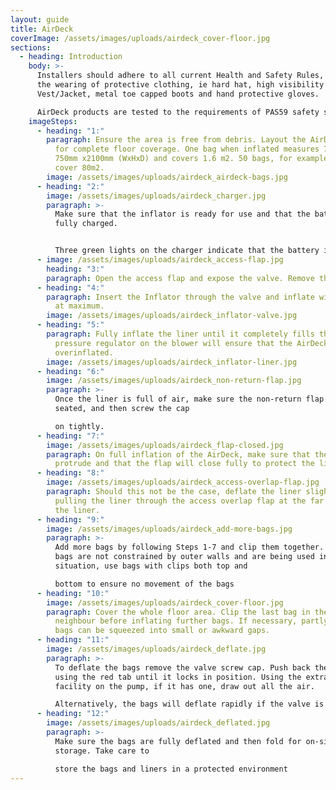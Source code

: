 ```yaml
---
layout: guide
title: AirDeck
coverImage: /assets/images/uploads/airdeck_cover-floor.jpg
sections:
  - heading: Introduction
    body: >-
      Installers should adhere to all current Health and Safety Rules, such as
      the wearing of protective clothing, ie hard hat, high visibility
      Vest/Jacket, metal toe capped boots and hand protective gloves.

      AirDeck products are tested to the requirements of PAS59 safety standard.
    imageSteps:
      - heading: "1:"
        paragraph: Ensure the area is free from debris. Layout the AirDeck bags to allow
          for complete floor coverage. One bag when inflated measures 750mm x
          750mm x2100mm (WxHxD) and covers 1.6 m2. 50 bags, for example, will
          cover 80m2.
        image: /assets/images/uploads/airdeck_airdeck-bags.jpg
      - heading: "2:"
        image: /assets/images/uploads/airdeck_charger.jpg
        paragraph: >-
          Make sure that the inflator is ready for use and that the battery is
          fully charged.


          Three green lights on the charger indicate that the battery is charged to its maximum.
      - image: /assets/images/uploads/airdeck_access-flap.jpg
        heading: "3:"
        paragraph: Open the access flap and expose the valve. Remove the screw cap.
      - heading: "4:"
        paragraph: Insert the Inflator through the valve and inflate with the Inflator
          at maximum.
        image: /assets/images/uploads/airdeck_inflator-valve.jpg
      - heading: "5:"
        paragraph: Fully inflate the liner until it completely fills the outer. The
          pressure regulator on the blower will ensure that the AirDeck is not
          overinflated.
        image: /assets/images/uploads/airdeck_inflator-liner.jpg
      - heading: "6:"
        image: /assets/images/uploads/airdeck_non-return-flap.jpg
        paragraph: >-
          Once the liner is full of air, make sure the non-return flap is well
          seated, and then screw the cap

          on tightly.
      - heading: "7:"
        image: /assets/images/uploads/airdeck_flap-closed.jpg
        paragraph: On full inflation of the AirDeck, make sure that the liner does not
          protrude and that the flap will close fully to protect the liner.
      - heading: "8:"
        image: /assets/images/uploads/airdeck_access-overlap-flap.jpg
        paragraph: Should this not be the case, deflate the liner slightly and adjust by
          pulling the liner through the access overlap flap at the far end of
          the liner.
      - heading: "9:"
        image: /assets/images/uploads/airdeck_add-more-bags.jpg
        paragraph: >-
          Add more bags by following Steps 1-7 and clip them together. If the
          bags are not constrained by outer walls and are being used in an open
          situation, use bags with clips both top and

          bottom to ensure no movement of the bags
      - heading: "10:"
        image: /assets/images/uploads/airdeck_cover-floor.jpg
        paragraph: Cover the whole floor area. Clip the last bag in the row to its
          neighbour before inflating further bags. If necessary, partly inflated
          bags can be squeezed into small or awkward gaps.
      - heading: "11:"
        image: /assets/images/uploads/airdeck_deflate.jpg
        paragraph: >-
          To deflate the bags remove the valve screw cap. Push back the flap
          using the red tab until it locks in position. Using the extract
          facility on the pump, if it has one, draw out all the air.

          Alternatively, the bags will deflate rapidly if the valve is just left open.
      - heading: "12:"
        image: /assets/images/uploads/airdeck_deflated.jpg
        paragraph: >-
          Make sure the bags are fully deflated and then fold for on-site
          storage. Take care to

          store the bags and liners in a protected environment
---
```

